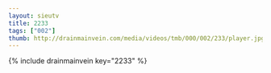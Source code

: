 ```yaml
--- 
layout: sieutv
title: 2233
tags: ["002"]
thumb: http://drainmainvein.com/media/videos/tmb/000/002/233/player.jpg
---
```

{% include drainmainvein key="2233" %} 

